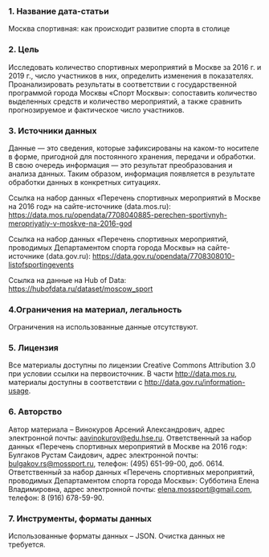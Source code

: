 ### 1. Название дата-статьи

Москва спортивная: как происходит развитие спорта в столице

### 2. Цель

Исследовать количество спортивных мероприятий в Москве за 2016 г. и 2019 г., число участников в них, определить изменения в показателях. Проанализировать результаты в соответствии с государственной программой города Москвы «Спорт Москвы»: сопоставить количество выделенных средств и количество мероприятий, а также сравнить прогнозируемое и фактическое число участников.

### 3. Источники данных

Данные — это сведения, которые зафиксированы на каком-то носителе в форме, пригодной для постоянного хранения, передачи и обработки. В свою очередь информация — это результат преобразования и анализа данных. Таким образом, информация появляется в результате обработки данных в конкретных ситуациях.

Ссылка на набор данных «Перечень спортивных мероприятий в Москве на 2016 год» на сайте-источнике (data.mos.ru):
https://data.mos.ru/opendata/7708040885-perechen-sportivnyh-meropriyatiy-v-moskve-na-2016-god 

Ссылка на набор данных «Перечень спортивных мероприятий, проводимых Департаментом спорта города Москвы» на сайте-источнике (data.gov.ru):
https://data.gov.ru/opendata/7708308010-listofsportingevents 

Ссылка на данные на Hub of Data:
https://hubofdata.ru/dataset/moscow_sport 

### 4.Ограничения на материал, легальность

Ограничения на использованные данные отсутствуют.

### 5. Лицензия

Все материалы доступны по лицензии Creative Commons Attribution 3.0 при условии ссылки на первоисточник. В части http://data.mos.ru, материалы доступны в соответствии с http://data.gov.ru/information-usage.

### 6. Авторство

Автор материала – Винокуров Арсений Александрович, адрес электронной почты: aavinokurov@edu.hse.ru.
Ответственный за набор данных «Перечень спортивных мероприятий в Москве на 2016 год»: Булгаков Рустам Саидович, адрес электронной почты: bulgakov.rs@mossport.ru, телефон: (495) 651-99-00, доб. 0614.
Ответственный за набор данных «Перечень спортивных мероприятий, проводимых Департаментом спорта города Москвы»: Субботина Елена Владимировна, адрес электронной почты: elena.mossport@gmail.com, телефон: 8 (916) 678-59-90.

### 7. Инструменты, форматы данных

Использованные форматы данных – JSON.
Очистка данных не требуется.

